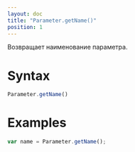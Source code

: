 ```yaml
---
layout: doc
title: "Parameter.getName()"
position: 1
---
```


Возвращает наименование параметра.

# Syntax

```js
Parameter.getName()
```

# Examples

```js
var name = Parameter.getName();
```
